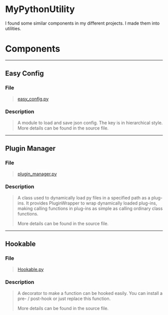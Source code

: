 # MyPythonUtility

I found some similar components in my different projects. I made them into utilities.

# Components

-----------------------------------------------------------------------------

## Easy Config

### File
> [easy_config.py](easy_config.py)

### Description
> A module to load and save json config. The key is in hierarchical style.
> More details can be found in the source file.

-----------------------------------------------------------------------------

## Plugin Manager

### File
> [plugin_manager.py](plugin_manager.py)

### Description
> A class used to dynamically load py files in a specified path as a plug-ins.
> It provides PluginWrapper to wrap dynamically loaded plug-ins, making calling functions in plug-ins as simple as calling ordinary class functions.
>
> More details can be found in the source file.

-----------------------------------------------------------------------------

## Hookable

### File
> [Hookable.py](Hookable.py)

### Description
> A decorator to make a function can be hooked easily. You can install a pre- / post-hook or just replace this function.
>
> More details can be found in the source file.









